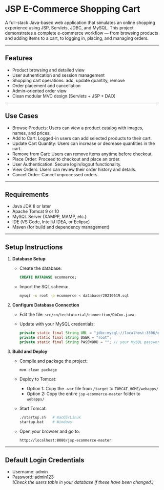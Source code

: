 # JSP E-Commerce Shopping Cart

A full-stack Java-based web application that simulates an online shopping experience using JSP, Servlets, JDBC, and MySQL. This project demonstrates a complete e-commerce workflow — from browsing products and adding items to a cart, to logging in, placing, and managing orders.

---

## Features

- Product browsing and detailed view
- User authentication and session management
- Shopping cart operations: add, update quantity, remove
- Order placement and cancellation
- Admin-oriented order view
- Clean modular MVC design (Servlets + JSP + DAO)

---

## Use Cases

- Browse Products: Users can view a product catalog with images, names, and prices.
- Add to Cart: Logged-in users can add selected products to their cart.
- Update Cart Quantity: Users can increase or decrease quantities in the cart.
- Remove from Cart: Users can remove items anytime before checkout.
- Place Order: Proceed to checkout and place an order.
- User Authentication: Secure login/logout functionality.
- View Orders: Users can review their order history and details.
- Cancel Order: Cancel unprocessed orders.

---

## Requirements

- Java JDK 8 or later
- Apache Tomcat 9 or 10
- MySQL Server (XAMPP, MAMP, etc.)
- IDE (VS Code, IntelliJ IDEA, or Eclipse)
- Maven (for build and dependency management)

---

## Setup Instructions

1. **Database Setup**

   - Create the database:
     ```sql
     CREATE DATABASE ecommerce;
     ```

   - Import the SQL schema:
     ```bash
     mysql -u root -p ecommerce < database/20210519.sql
     ```

2. **Configure Database Connection**

   - Edit the file: `src/cn/techtutorial/connection/DbCon.java`

   - Update with your MySQL credentials:
     ```java
     private static final String URL = "jdbc:mysql://localhost:3306/ecommerce";
     private static final String USER = "root";
     private static final String PASSWORD = ""; // your MySQL password
     ```

3. **Build and Deploy**

   - Compile and package the project:
     ```bash
     mvn clean package
     ```

   - Deploy to Tomcat:
     - Option 1: Copy the `.war` file from `/target` to `TOMCAT_HOME/webapps/`
     - Option 2: Copy the entire `jsp-ecommerce-master` folder to `webapps/`

   - Start Tomcat:
     ```bash
     ./startup.sh   # macOS/Linux
     startup.bat    # Windows
     ```

   - Open your browser and go to:
     ```
     http://localhost:8080/jsp-ecommerce-master
     ```

---

## Default Login Credentials

- Username: admin  
- Password: admin123  
*(Check the users table in your database if these have been changed.)*
